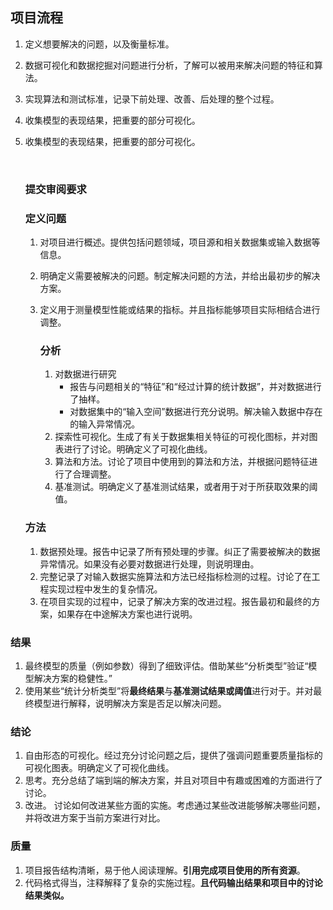 ## 项目流程

1. 定义想要解决的问题，以及衡量标准。

2. 数据可视化和数据挖掘对问题进行分析，了解可以被用来解决问题的特征和算法。

3. 实现算法和测试标准，记录下前处理、改善、后处理的整个过程。

4. 收集模型的表现结果，把重要的部分可视化。

5. 收集模型的表现结果，把重要的部分可视化。

   ​

   ### 提交审阅要求

   ### 定义问题

   1. 对项目进行概述。提供包括问题领域，项目源和相关数据集或输入数据等信息。

   2. 明确定义需要被解决的问题。制定解决问题的方法，并给出最初步的解决方案。

   3. 定义用于测量模型性能或结果的指标。并且指标能够项目实际相结合进行调整。

      ### 分析

      1. 对数据进行研究
         * 报告与问题相关的“特征”和“经过计算的统计数据”，并对数据进行了抽样。
         * 对数据集中的“输入空间”数据进行充分说明。解决输入数据中存在的输入异常情况。
      2. 探索性可视化。生成了有关于数据集相关特征的可视化图标，并对图表进行了讨论。明确定义了可视化曲线。
      3. 算法和方法。讨论了项目中使用到的算法和方法，并根据问题特征进行了合理调整。
      4. 基准测试。明确定义了基准测试结果，或者用于对于所获取效果的阈值。

   ### 方法

   1. 数据预处理。报告中记录了所有预处理的步骤。纠正了需要被解决的数据异常情况。如果没有必要对数据进行处理，则说明理由。
   2. 完整记录了对输入数据实施算法和方法已经指标检测的过程。讨论了在工程实现过程中发生的复杂情况。
   3. 在项目实现的过程中，记录了解决方案的改进过程。报告最初和最终的方案，如果存在中途解决方案也进行说明。

### 结果

1. 最终模型的质量（例如参数）得到了细致评估。借助某些“分析类型”验证“模型解决方案的稳健性。”
2.  使用某些“统计分析类型”将**最终结果**与**基准测试结果或阈值**进行对于。并对最终模型进行解释，说明解决方案是否足以解决问题。

### 结论

1. 自由形态的可视化。经过充分讨论问题之后，提供了强调问题重要质量指标的可视化图表。明确定义了可视化曲线。
2.  思考。充分总结了端到端的解决方案，并且对项目中有趣或困难的方面进行了讨论。
3. 改进。 讨论如何改进某些方面的实施。考虑通过某些改进能够解决哪些问题，并将改进方案于当前方案进行对比。

### 质量

1. 项目报告结构清晰，易于他人阅读理解。**引用完成项目使用的所有资源**。
2. 代码格式得当，注释解释了复杂的实施过程。**且代码输出结果和项目中的讨论结果类似。**